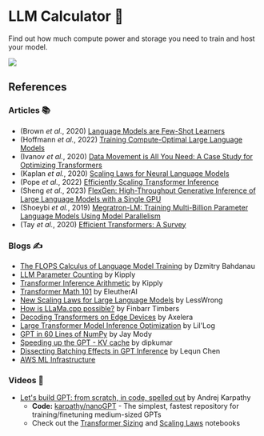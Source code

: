 # LLM Calculator 🧮

Find out how much compute power and storage you need to train and host your model.

<img src="https://media1.giphy.com/media/v1.Y2lkPTc5MGI3NjExaXptNWh3bm54NDZwMDVidXNua2lidGxiZGl5c3VmeWllbmE5NGdueSZlcD12MV9naWZzX3NlYXJjaCZjdD1n/3owzW5c1tPq63MPmWk/200.gif"/>

## References

### Articles 📚

* (Brown *et al.*, 2020) [Language Models are Few-Shot Learners](https://arxiv.org/abs/2005.14165)
* (Hoffmann *et al.*, 2022) [Training Compute-Optimal Large Language Models](https://arxiv.org/abs/2203.15556)
* (Ivanov *et al.*, 2020) [Data Movement is All You Need: A Case Study for Optimizing Transformers](https://arxiv.org/abs/2007.00072)
* (Kaplan *et al.*, 2020) [Scaling Laws for Neural Language Models](https://arxiv.org/abs/2001.08361)
* (Pope *et al.*, 2022) [Efficiently Scaling Transformer Inference](https://arxiv.org/abs/2211.05102)
* (Sheng *et al.*, 2023) [FlexGen: High-Throughput Generative Inference of Large Language Models with a Single GPU](https://arxiv.org/abs/2303.06865)
* (Shoeybi *et al.*, 2019) [Megratron-LM: Training Multi-Billion Parameter Language Models Using Model Parallelism](https://arxiv.org/abs/1909.08053)
* (Tay *et al.*, 2020) [Efficient Transformers: A Survey](https://arxiv.org/abs/2009.06732)

### Blogs ✍️

* [The FLOPS Calculus of Language Model Training](https://medium.com/@dzmitrybahdanau/the-flops-calculus-of-language-model-training-3b19c1f025e4) by Dzmitry Bahdanau
* [LLM Parameter Counting](https://kipp.ly/transformer-param-count/) by Kipply
* [Transformer Inference Arithmetic](https://kipp.ly/transformer-inference-arithmetic/) by Kipply
* [Transformer Math 101](https://blog.eleuther.ai/transformer-math/) by EleutherAI
* [New Scaling Laws for Large Language Models](https://www.lesswrong.com/posts/midXmMb2Xg37F2Kgn/new-scaling-laws-for-large-language-models) by LessWrong
* [How is LLaMa.cpp possible?](https://finbarr.ca/how-is-llama-cpp-possible/) by Finbarr Timbers
* [Decoding Transformers on Edge Devices](https://www.axelera.ai/decoding-transformers-on-edge-devices/) by Axelera
* [Large Transformer Model Inference Optimization](https://lilianweng.github.io/posts/2023-01-10-inference-optimization/) by Lil'Log
* [GPT in 60 Lines of NumPy](https://jaykmody.com/blog/gpt-from-scratch/) by Jay Mody
* [Speeding up the GPT - KV cache](https://www.dipkumar.dev/becoming-the-unbeatable/posts/gpt-kvcache/) by dipkumar
* [Dissecting Batching Effects in GPT Inference](https://le.qun.ch/en/blog/2023/05/13/transformer-batching/) by Lequn Chen
* [AWS ML Infrastructure](https://aws.amazon.com/machine-learning/infrastructure/)

### Videos 🎥

* [Let's build GPT: from scratch, in code, spelled out](https://www.youtube.com/watch?v=kCc8FmEb1nY) by Andrej Karpathy
	- **Code:** [karpathy/nanoGPT](https://github.com/karpathy/nanoGPT) - The simplest, fastest repository for training/finetuning medium-sized GPTs
	- Check out the [Transformer Sizing](https://github.com/karpathy/nanoGPT/blob/eba36e84649f3c6d840a93092cb779a260544d08/transformer_sizing.ipynb) and [Scaling Laws](https://github.com/karpathy/nanoGPT/blob/eba36e84649f3c6d840a93092cb779a260544d08/scaling_laws.ipynb) notebooks